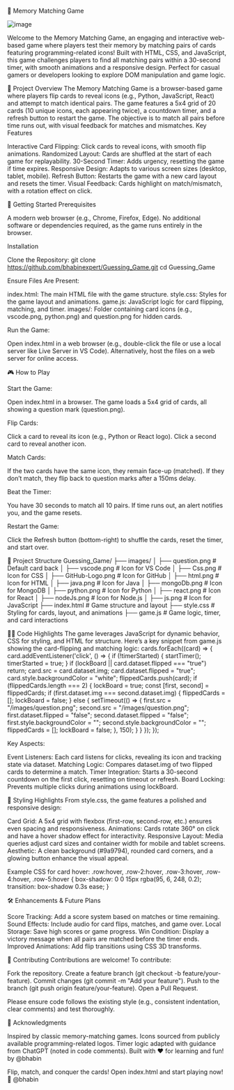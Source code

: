 🎴 Memory Matching Game


![image](https://github.com/user-attachments/assets/e9acda84-39f8-44f7-b3e2-d638f8f7218e)



Welcome to the Memory Matching Game, an engaging and interactive web-based game where players test their memory by matching pairs of cards featuring programming-related icons! Built with HTML, CSS, and JavaScript, this game challenges players to find all matching pairs within a 30-second timer, with smooth animations and a responsive design. Perfect for casual gamers or developers looking to explore DOM manipulation and game logic.

🌟 Project Overview
The Memory Matching Game is a browser-based game where players flip cards to reveal icons (e.g., Python, JavaScript, React) and attempt to match identical pairs. The game features a 5x4 grid of 20 cards (10 unique icons, each appearing twice), a countdown timer, and a refresh button to restart the game. The objective is to match all pairs before time runs out, with visual feedback for matches and mismatches.
Key Features

Interactive Card Flipping: Click cards to reveal icons, with smooth flip animations.
Randomized Layout: Cards are shuffled at the start of each game for replayability.
30-Second Timer: Adds urgency, resetting the game if time expires.
Responsive Design: Adapts to various screen sizes (desktop, tablet, mobile).
Refresh Button: Restarts the game with a new card layout and resets the timer.
Visual Feedback: Cards highlight on match/mismatch, with a rotation effect on click.


🚀 Getting Started
Prerequisites

A modern web browser (e.g., Chrome, Firefox, Edge).
No additional software or dependencies required, as the game runs entirely in the browser.

Installation

Clone the Repository:
git clone https://github.com/bhabinexpert/Guessing_Game.git
cd Guessing_Game


Ensure Files Are Present:

index.html: The main HTML file with the game structure.
style.css: Styles for the game layout and animations.
game.js: JavaScript logic for card flipping, matching, and timer.
images/: Folder containing card icons (e.g., vscode.png, python.png) and question.png for hidden cards.


Run the Game:

Open index.html in a web browser (e.g., double-click the file or use a local server like Live Server in VS Code).
Alternatively, host the files on a web server for online access.




🎮 How to Play

Start the Game:

Open index.html in a browser. The game loads a 5x4 grid of cards, all showing a question mark (question.png).


Flip Cards:

Click a card to reveal its icon (e.g., Python or React logo).
Click a second card to reveal another icon.


Match Cards:

If the two cards have the same icon, they remain face-up (matched).
If they don’t match, they flip back to question marks after a 150ms delay.


Beat the Timer:

You have 30 seconds to match all 10 pairs.
If time runs out, an alert notifies you, and the game resets.


Restart the Game:

Click the Refresh button (bottom-right) to shuffle the cards, reset the timer, and start over.




📂 Project Structure
Guessing_Game/
├── images/
│   ├── question.png       # Default card back
│   ├── vscode.png         # Icon for VS Code
│   ├── Css.png            # Icon for CSS
│   ├── GitHub-Logo.png    # Icon for GitHub
│   ├── html.png           # Icon for HTML
│   ├── java.png           # Icon for Java
│   ├── mongoDb.png        # Icon for MongoDB
│   ├── python.png         # Icon for Python
│   ├── react.png          # Icon for React
│   ├── nodeJs.png         # Icon for Node.js
│   ├── js.png             # Icon for JavaScript
├── index.html             # Game structure and layout
├── style.css              # Styling for cards, layout, and animations
├── game.js                # Game logic, timer, and card interactions


🧑‍💻 Code Highlights
The game leverages JavaScript for dynamic behavior, CSS for styling, and HTML for structure. Here’s a key snippet from game.js showing the card-flipping and matching logic:
cards.forEach((card) => {
    card.addEventListener('click', () => {
        if (!timerStarted) {
            startTimer();
            timerStarted = true;
        }
        if (lockBoard || card.dataset.flipped === "true") return;
        card.src = card.dataset.img;
        card.dataset.flipped = "true";
        card.style.backgroundColor = "white";
        flippedCards.push(card);
        if (flippedCards.length === 2) {
            lockBoard = true;
            const [first, second] = flippedCards;
            if (first.dataset.img === second.dataset.img) {
                flippedCards = [];
                lockBoard = false;
            } else {
                setTimeout(() => {
                    first.src = "/images/question.png";
                    second.src = "/images/question.png";
                    first.dataset.flipped = "false";
                    second.dataset.flipped = "false";
                    first.style.backgroundColor = "";
                    second.style.backgroundColor = "";
                    flippedCards = [];
                    lockBoard = false;
                }, 150);
            }
        }
    });
});

Key Aspects:

Event Listeners: Each card listens for clicks, revealing its icon and tracking state via dataset.
Matching Logic: Compares dataset.img of two flipped cards to determine a match.
Timer Integration: Starts a 30-second countdown on the first click, resetting on timeout or refresh.
Board Locking: Prevents multiple clicks during animations using lockBoard.


🎨 Styling Highlights
From style.css, the game features a polished and responsive design:

Card Grid: A 5x4 grid with flexbox (first-row, second-row, etc.) ensures even spacing and responsiveness.
Animations: Cards rotate 360° on click and have a hover shadow effect for interactivity.
Responsive Layout: Media queries adjust card sizes and container width for mobile and tablet screens.
Aesthetic: A clean background (#9a9794), rounded card corners, and a glowing button enhance the visual appeal.

Example CSS for card hover:
.row:hover,
.row-2:hover,
.row-3:hover,
.row-4:hover,
.row-5:hover {
    box-shadow: 0 0 15px rgba(95, 6, 248, 0.2);
    transition: box-shadow 0.3s ease;
}


🛠️ Enhancements & Future Plans

Score Tracking: Add a score system based on matches or time remaining.
Sound Effects: Include audio for card flips, matches, and game over.
Local Storage: Save high scores or game progress.
Win Condition: Display a victory message when all pairs are matched before the timer ends.
Improved Animations: Add flip transitions using CSS 3D transforms.


🤝 Contributing
Contributions are welcome! To contribute:

Fork the repository.
Create a feature branch (git checkout -b feature/your-feature).
Commit changes (git commit -m "Add your feature").
Push to the branch (git push origin feature/your-feature).
Open a Pull Request.

Please ensure code follows the existing style (e.g., consistent indentation, clear comments) and test thoroughly.

🙌 Acknowledgments

Inspired by classic memory-matching games.
Icons sourced from publicly available programming-related logos.
Timer logic adapted with guidance from ChatGPT (noted in code comments).
Built with ❤️ for learning and fun! by @bhabin


Flip, match, and conquer the cards! Open index.html and start playing now! 🎉
@bhabin
